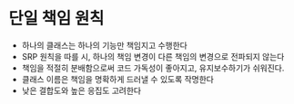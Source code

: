 # 단일 책임 원칙

- 하나의 클래스는 하나의 기능만 책임지고 수행한다
- SRP 원칙을 따를 시, 하나의 책임 변경이 다른 책임의 변경으로 전파되지 않는다
- 책임을 적절히 분배함으로써 코드 가독성이 좋아지고, 유지보수하기가 쉬워진다.
- 클래스 이름은 책임을 명확하게 드러낼 수 있도록 작명한다
- 낮은 결합도와 높은 응집도 고려한다